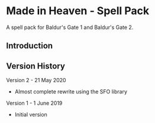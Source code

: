 # Made in Heaven - Spell Pack
A spell pack for Baldur's Gate 1 and Baldur's Gate 2.


## Introduction



## Version History

Version 2 - 21 May 2020
- Almost complete rewrite using the SFO library

Version 1 - 1 June 2019
- Initial version
